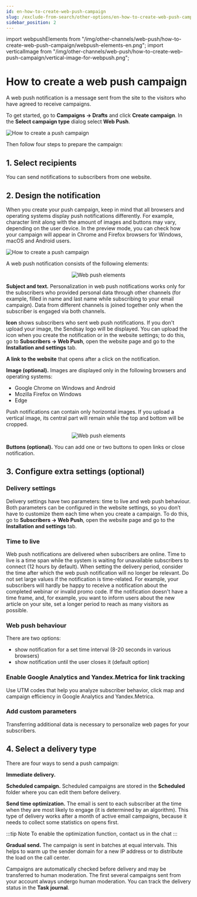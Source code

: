 ```yaml
---
id: en-how-to-create-web-push-campaign
slug: /exclude-from-search/other-options/en-how-to-create-web-push-campaign
sidebar_position: 2
---
```


import webpushElements from "/img/other-channels/web-push/how-to-create-web-push-campaign/webpush-elements-en.png";
import verticalImage from "/img/other-channels/web-push/how-to-create-web-push-campaign/vertical-image-for-webpush.png";

# How to create a web push campaign

A web push notification is a message sent from the site to the visitors who have agreed to receive campaigns.

To get started, go to **Campaigns → Drafts** and click **Create campaign**. In the **Select campaign type** dialog select **Web Push**.

![How to create a push campaign](/img/other-channels/web-push/how-to-create-web-push-campaign/how-to-create-a-push-campaign-en.gif) <br/>

Then follow four steps to prepare the campaign:

## 1. Select recipients

You can send notifications to subscribers from one website.

## 2. Design the notification

When you create your push campaign, keep in mind that all browsers and operating systems display push notifications differently. For example, character limit along with the amount of images and buttons may vary, depending on the user device. In the preview mode, you can check how your campaign will appear in Chrome and Firefox browsers for Windows, macOS and Android users.

![How to create a push campaign](/img/other-channels/web-push/how-to-create-web-push-campaign/webpush-preview-mode-en.gif) <br/>

A web push notification consists of the following elements:

<p align="center">
    <img src={webpushElements} alt="Web push elements" />
</p>

**Subject and text.** Personalization in web push notifications works only for the subscribers who provided personal data through other channels (for example, filled in name and last name while subscribing to your email campaign). Data from different channels is joined together only when the subscriber is engaged via both channels.

**Icon** shows subscribers who sent web push notifications. If you don't upload your image, the Sendsay logo will be displayed. You can upload the icon when you create the notification or in the website settings; to do this, go to **Subscribers → Web Push**, open the website page and go to the **Installation and settings** tab.

**A link to the website** that opens after a click on the notification.

**Image (optional).** Images are displayed only in the following browsers and operating systems:

- Google Chrome on Windows and Android
- Mozilla Firefox on Windows
- Edge

Push notifications can contain only horizontal images. If you upload a vertical image, its central part will remain while the top and bottom will be cropped.

<p align="center">
    <img src={verticalImage} alt="Web push elements" />
</p>

**Buttons (optional).** You can add one or two buttons to open links or close notification.

## 3. Configure extra settings (optional)

### Delivery settings

Delivery settings have two parameters: time to live and web push behaviour. Both parameters can be configured in the website settings, so you don’t have to customize them each time when you create a campaign. To do this, go to **Subscribers → Web Push**, open the website page and go to the **Installation and settings** tab.

### Time to live

Web push notifications are delivered when subscribers are online. Time to live is a time span while the system is waiting for unavailable subscribers to connect (12 hours by default).
When setting the delivery period, consider the time after which the web push notification will no longer be relevant. Do not set large values if the notification is time-related. For example, your subscribers will hardly be happy to receive a notification about the completed webinar or invalid promo code. If the notification doesn't have a time frame, and, for example, you want to inform users about the new article on your site, set a longer period to reach as many visitors as possible.

### Web push behaviour

There are two options:

- show notification for a set time interval (8-20 seconds in various browsers)
- show notification until the user closes it (default option)

### Enable Google Analytics and Yandex.Metriсa for link tracking

Use UTM codes that help you analyze subscriber behavior, click map and campaign efficiency in Google Analytics and Yandex.Metriсa.

### Add custom parameters

Transferring additional data is necessary to personalize web pages for your subscribers.

## 4. Select a delivery type

There are four ways to send a push campaign:

**Immediate delivery.**

**Scheduled campaign.** Scheduled campaigns are stored in the **Scheduled** folder where you can edit them before delivery.

**Send time optimization.** The email is sent to each subscriber at the time when they are most likely to engage (it is determined by an algorithm). This type of delivery works after a month of active email campaigns, because it needs to collect some statistics on opens first.

:::tip Note
To enable the optimization function, contact us in the chat
:::

**Gradual send.** The campaign is sent in batches at equal intervals. This helps to warm up the sender domain for a new IP address or to distribute the load on the call center.

Campaigns are automatically checked before delivery and may be transferred to human moderation. The first several campaigns sent from your account always undergo human moderation. You can track the delivery status in the **Task journal**.
